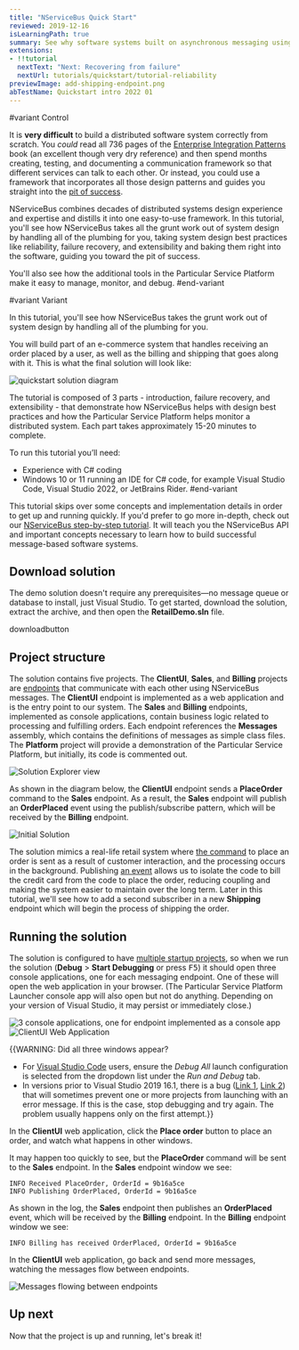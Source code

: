 ```yaml
---
title: "NServiceBus Quick Start"
reviewed: 2019-12-16
isLearningPath: true
summary: See why software systems built on asynchronous messaging using NServiceBus are superior to traditional synchronous HTTP-based web services.
extensions:
- !!tutorial
  nextText: "Next: Recovering from failure"
  nextUrl: tutorials/quickstart/tutorial-reliability
previewImage: add-shipping-endpoint.png
abTestName: Quickstart intro 2022 01
---
```


#variant Control

It is **very difficult** to build a distributed software system correctly from scratch. You _could_ read all 736 pages of the [Enterprise Integration Patterns](https://www.enterpriseintegrationpatterns.com/) book (an excellent though very dry reference) and then spend months creating, testing, and documenting a communication framework so that different services can talk to each other. Or instead, you could use a framework that incorporates all those design patterns and guides you straight into the [pit of success](https://blog.codinghorror.com/falling-into-the-pit-of-success/).

NServiceBus combines decades of distributed systems design experience and expertise and distills it into one easy-to-use framework. In this tutorial, you'll see how NServiceBus takes all the grunt work out of system design by handling all of the plumbing for you, taking system design best practices like reliability, failure recovery, and extensibility and baking them right into the software, guiding you toward the pit of success.

You'll also see how the additional tools in the Particular Service Platform make it easy to manage, monitor, and debug.
#end-variant

#variant Variant

In this tutorial, you'll see how NServiceBus takes the grunt work out of system design by handling all of the plumbing for you.

You will build part of an e-commerce system that handles receiving an order placed by a user, as well as the billing and shipping that goes along with it. This is what the final solution will look like:

![quickstart solution diagram](https://docs.particular.net/tutorials/quickstart/after.svg)

The tutorial is composed of 3 parts - introduction, failure recovery, and extensibility - that demonstrate how NServiceBus helps with design best practices and how the Particular Service Platform helps monitor a distributed system. Each part takes approximately 15-20 minutes to complete.

To run this tutorial you’ll need:

- Experience with C# coding
- Windows 10 or 11 running an IDE for C# code, for example Visual Studio Code, Visual Studio 2022, or JetBrains Rider.
#end-variant

This tutorial skips over some concepts and implementation details in order to get up and running quickly. If you'd prefer to go more in-depth, check out our [NServiceBus step-by-step tutorial](/tutorials/nservicebus-step-by-step/). It will teach you the NServiceBus API and important concepts necessary to learn how to build successful message-based software systems.

## Download solution

The demo solution doesn't require any prerequisites—no message queue or database to install, just Visual Studio. To get started, download the solution, extract the archive, and then open the **RetailDemo.sln** file.

downloadbutton

<style type="text/css">
  /* Remove borders on images as they all have appropriate borders */
  img.center { border-style: none !important; }
</style>


## Project structure

The solution contains five projects. The **ClientUI**, **Sales**, and **Billing** projects are [endpoints](/nservicebus/endpoints/) that communicate with each other using NServiceBus messages. The **ClientUI** endpoint is implemented as a web application and is the entry point to our system. The **Sales** and **Billing** endpoints, implemented as console applications, contain business logic related to processing and fulfilling orders. Each endpoint references the **Messages** assembly, which contains the definitions of messages as simple class files. The **Platform** project will provide a demonstration of the Particular Service Platform, but initially, its code is commented out.

![Solution Explorer view](solution-explorer-2.png "width=300")

As shown in the diagram below, the **ClientUI** endpoint sends a **PlaceOrder** command to the **Sales** endpoint. As a result, the **Sales** endpoint will publish an **OrderPlaced** event using the publish/subscribe pattern, which will be received by the **Billing** endpoint.

![Initial Solution](before.svg "width=680")

The solution mimics a real-life retail system where [the command](/nservicebus/messaging/messages-events-commands.md) to place an order is sent as a result of customer interaction, and the processing occurs in the background. Publishing [an event](/nservicebus/messaging/messages-events-commands.md) allows us to isolate the code to bill the credit card from the code to place the order, reducing coupling and making the system easier to maintain over the long term. Later in this tutorial, we'll see how to add a second subscriber in a new **Shipping** endpoint which will begin the process of shipping the order.


## Running the solution

The solution is configured to have [multiple startup projects](https://docs.microsoft.com/en-us/visualstudio/ide/how-to-set-multiple-startup-projects), so when we run the solution (**Debug** > **Start Debugging** or press <kbd>F5</kbd>) it should open three console applications, one for each messaging endpoint. One of these will open the web application in your browser. (The Particular Service Platform Launcher console app will also open but not do anything. Depending on your version of Visual Studio, it may persist or immediately close.)

![3 console applications, one for endpoint implemented as a console app](3-console-windows.png)
![ClientUI Web Application](webapp-start-2.png)

{{WARNING: Did all three windows appear?
  - For [Visual Studio Code](https://code.visualstudio.com/) users, ensure the _Debug All_ launch configuration is selected from the dropdown list under the _Run and Debug_ tab.
  - In versions prior to Visual Studio 2019 16.1, there is a bug ([Link 1](https://developercommunity.visualstudio.com/content/problem/290091/unable-to-launch-the-previously-selected-debugger-1.html), [Link 2](https://developercommunity.visualstudio.com/content/problem/101400/unable-to-launch-the-previously-selected-debugger.html?childToView=583221#comment-583221)) that will sometimes prevent one or more projects from launching with an error message. If this is the case, stop debugging and try again. The problem usually happens only on the first attempt.}}

In the **ClientUI** web application, click the **Place order** button to place an order, and watch what happens in other windows.

It may happen too quickly to see, but the **PlaceOrder** command will be sent to the **Sales** endpoint. In the **Sales** endpoint window we see:

```
INFO Received PlaceOrder, OrderId = 9b16a5ce
INFO Publishing OrderPlaced, OrderId = 9b16a5ce
```

As shown in the log, the **Sales** endpoint then publishes an **OrderPlaced** event, which will be received by the **Billing** endpoint. In the **Billing** endpoint window we see:

```
INFO Billing has received OrderPlaced, OrderId = 9b16a5ce
```

In the **ClientUI** web application, go back and send more messages, watching the messages flow between endpoints.

![Messages flowing between endpoints](messages-flowing-2.png)

## Up next

Now that the project is up and running, let's break it!

